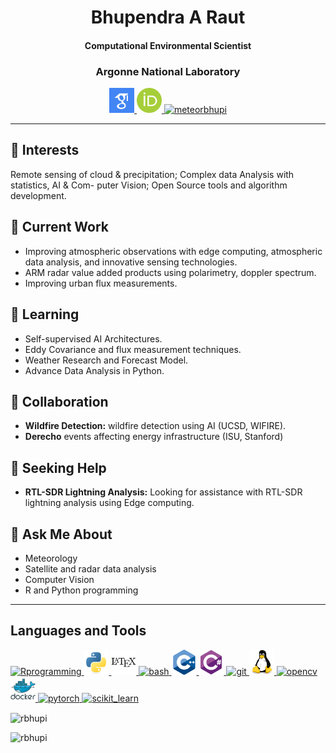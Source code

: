 <h1 align="center"> Bhupendra A Raut </h1>
<h4 align="center"> Computational Environmental Scientist </h4>
<h3 align="center"> Argonne National Laboratory </h3>

<p align="center">
  <a href="https://scholar.google.co.in/citations?user=vZrPu8oAAAAJ&hl=en" target="blank">
    <img src="https://github.com/edent/SuperTinyIcons/blob/master/images/svg/google_scholar.svg" alt="Google Scholar" width="40" height="40" />
  </a>
  <a href="https://orcid.org/0000-0001-5598-1393" target="blank">
    <img src="https://github.com/edent/SuperTinyIcons/blob/master/images/svg/orcid.svg" alt="ORCID" width="40" height="40" />
  </a>
  <a href="https://twitter.com/meteorbhupi" target="blank">
    <img src="https://img.shields.io/twitter/follow/meteorbhupi?logo=twitter&style=for-the-badge" alt="meteorbhupi" />
  </a>
</p>

---
## 🔭 Interests
Remote sensing of cloud & precipitation; Complex data Analysis with statistics, AI & Com-
puter Vision; Open Source tools and algorithm development.

## 🎯 Current Work

- Improving atmospheric observations with edge computing, atmospheric data analysis, and innovative sensing technologies.
- ARM radar value added products using polarimetry, doppler spectrum.
- Improving urban flux measurements.

## 🌱 Learning

- Self-supervised AI Architectures.
- Eddy Covariance and flux measurement techniques.
- Weather Research and Forecast Model.
- Advance Data Analysis in Python.

## 🤝 Collaboration

- **Wildfire Detection:** wildfire detection using AI (UCSD, WIFIRE).
- **Derecho** events affecting energy infrastructure (ISU, Stanford)

## 🙋 Seeking Help

- **RTL-SDR Lightning Analysis:** Looking for assistance with RTL-SDR lightning analysis using Edge computing.

## 💬 Ask Me About

- Meteorology
- Satellite and radar data analysis
- Computer Vision
- R and Python programming

---

## Languages and Tools

<p align="left">
  <a href="https://www.r-project.org/" target="_blank" rel="noreferrer"> <img src="https://www.vectorlogo.zone/logos/r-project/r-project-official.svg" alt="Rprogramming" width="40" height="40"/> </a>
  <a href="https://www.python.org" target="_blank" rel="noreferrer"> <img src="https://raw.githubusercontent.com/devicons/devicon/master/icons/python/python-original.svg" alt="python" width="40" height="40"/> </a>
  <a href="https://www.latex-project.org/" target="_blank" rel="noreferrer"> <img src="https://github.com/devicons/devicon/blob/master/icons/latex/latex-original.svg" alt="LaTeX" width="40" height="40"/> </a>
  <a href="https://www.gnu.org/software/bash/" target="_blank" rel="noreferrer"> <img src="https://www.vectorlogo.zone/logos/gnu_bash/gnu_bash-icon.svg" alt="bash" width="40" height="40"/> </a>
  <a href="https://www.w3schools.com/cpp/" target="_blank" rel="noreferrer"> <img src="https://raw.githubusercontent.com/devicons/devicon/master/icons/cplusplus/cplusplus-original.svg" alt="cplusplus" width="40" height="40"/> </a>
  <a href="https://www.w3schools.com/cs/" target="_blank" rel="noreferrer"> <img src="https://raw.githubusercontent.com/devicons/devicon/master/icons/csharp/csharp-original.svg" alt="csharp" width="40" height="40"/> </a>
  <a href="https://git-scm.com/" target="_blank" rel="noreferrer"> <img src="https://www.vectorlogo.zone/logos/git-scm/git-scm-icon.svg" alt="git" width="40" height="40"/> </a>
  <a href="https://www.linux.org/" target="_blank" rel="noreferrer"> <img src="https://raw.githubusercontent.com/devicons/devicon/master/icons/linux/linux-original.svg" alt="linux" width="40" height="40"/> </a>
  <a href="https://opencv.org/" target="_blank" rel="noreferrer"> <img src="https://www.vectorlogo.zone/logos/opencv/opencv-icon.svg" alt="opencv" width="40" height="40"/> </a>
  <a href="https://www.docker.com/" target="_blank" rel="noreferrer"> <img src="https://raw.githubusercontent.com/devicons/devicon/master/icons/docker/docker-original-wordmark.svg" alt="docker" width="40" height="40"/> </a>
  <a href="https://pytorch.org/" target="_blank" rel="noreferrer"> <img src="https://www.vectorlogo.zone/logos/pytorch/pytorch-icon.svg" alt="pytorch" width="40" height="40"/> </a>
  <a href="https://scikit-learn.org/" target="_blank" rel="noreferrer"> <img src="https://upload.wikimedia.org/wikipedia/commons/0/05/Scikit_learn_logo_small.svg" alt="scikit_learn" width="40" height="40"/> </a>
</p>

<p><img align="center" src="https://github-readme-stats.vercel.app/api/top-langs?username=rbhupi&show_icons=true&locale=en&layout=compact" alt="rbhupi" /></p>
<p align="left"> <img src="https://komarev.com/ghpvc/?username=rbhupi&label=Profile%20views&color=0e75b6&style=flat" alt="rbhupi" /> </p>
